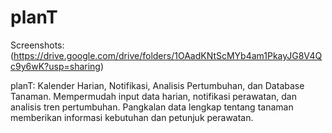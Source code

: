 # planT

Screenshots: (https://drive.google.com/drive/folders/1OAadKNtScMYb4am1PkayJG8V4Qc9y6wK?usp=sharing)

planT: Kalender Harian, Notifikasi, Analisis Pertumbuhan, dan Database Tanaman. Mempermudah input data harian, notifikasi perawatan, dan analisis tren pertumbuhan. Pangkalan data lengkap tentang tanaman memberikan informasi kebutuhan dan petunjuk perawatan.
